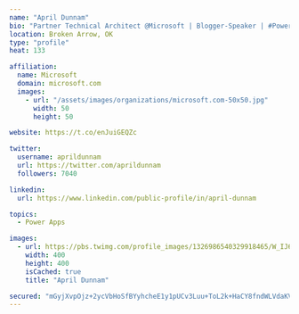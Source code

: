 ```yaml
---
name: "April Dunnam"
bio: "Partner Technical Architect @Microsoft | Blogger-Speaker | #PowerApps, #PowerAutomate, #Office365, #SharePoint | #WIT | #Karaoke Queen"
location: Broken Arrow, OK
type: "profile"
heat: 133

affiliation:
  name: Microsoft
  domain: microsoft.com
  images:
    - url: "/assets/images/organizations/microsoft.com-50x50.jpg"
      width: 50
      height: 50

website: https://t.co/enJuiGEQZc

twitter:
  username: aprildunnam
  url: https://twitter.com/aprildunnam
  followers: 7040

linkedin:
  url: https://www.linkedin.com/public-profile/in/april-dunnam

topics:
  - Power Apps

images:
  - url: https://pbs.twimg.com/profile_images/1326986540329918465/W_IJ6Ih2_400x400.jpg
    width: 400
    height: 400
    isCached: true
    title: "April Dunnam"

secured: "mGyjXvpOjz+2ycVbHoSfBYyhcheE1y1pUCv3Luu+ToL2k+HaCY8fndWLVdaKVUvPB9JY2gEfcCeopm1nRazWlI+QlR0R9a7Adu6kIsm7ajundb5mHZpBfd71yeiKLGhS3zZdTKHn3CBV7zigM1muioKOOT954GMVsGpo4uEoOFJO8BkhjbYCG2arQfqYNtMSJjuSbSIYd8WBplLkNwI42jpuo/APl5V4ehi9O6jgnwvvnrUYJIApCjnfu6KJwnbmaveyqiifDOs/p3rQ1D/mQAAa3asQSclwvJg3eT7OVQNPp7H+p4acj/YTZYc8j1yZcgI7tH/6s6VfqHhkGRsFsV3v7CEQQLX0vFeOQEkmwQ2t/6/qj3LL0XEP+UnJu1QEFtDkvPctQLKAXYpYm/IlR2LuLpX4iNosvDEwOvDw/+w=;8B71z/kYqMZS4lHfjjq1Xw=="
---
```


